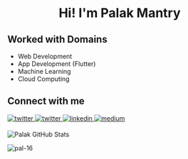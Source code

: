 

<h1 align="center">Hi! I'm Palak Mantry</h1>


## Worked with Domains

- Web Development
- App Development (Flutter)
- Machine Learning 
- Cloud Computing

## Connect with me  
<p>
<a href="https://twitter.com/MantryPalak" target="_blank">
<img src=https://img.shields.io/badge/twitter-%2300acee.svg?&style=for-the-badge&logo=twitter&logoColor=white alt=twitter style="margin-bottom: 5px;" />
</a>

<a href="mailto:mantrypalak@gmail.com" target="_blank">
<img src=https://img.shields.io/badge/Gmail-D14836?style=for-the-badge&logo=gmail&logoColor=white alt=twitter style="margin-bottom: 5px;" />
</a>
<a href="https://www.linkedin.com/in/palak-mantry/" target="_blank">
<img src=https://img.shields.io/badge/linkedin-%231E77B5.svg?&style=for-the-badge&logo=linkedin&logoColor=white alt=linkedin style="margin-bottom: 5px;" />
</a>
<a href="https://dscvjti.medium.com/" target="_blank">
<img src=https://img.shields.io/badge/medium-%23292929.svg?&style=for-the-badge&logo=medium&logoColor=white alt=medium style="margin-bottom: 5px;" />
</a>  
</p>

![Palak GitHub Stats](https://github-readme-stats.vercel.app/api?username=pal-16&count_private=true&show_icons=true&include_all_commits=true)

<p align="left"><img align="center" src="https://github-readme-streak-stats.herokuapp.com/?user=pal-16&theme=vue-white" alt="pal-16" /></p>


